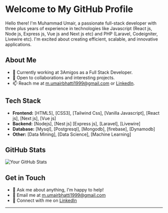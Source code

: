 # Welcome to My GitHub Profile

Hello there! I'm Muhammad Umair, a passionate full-stack developer with three plus years of experience in technologies like Javascript (React js, Node js, Express js, Vue js and Next js etc) and PHP (Laravel, Codeigniter, Livewire etc). I'm excited about creating efficient, scalable, and innovative applications.

## About Me

- 💼 Currently working at 3Amigos as a Full Stack Developer.
- 🤝 Open to collaborations and interesting projects.
- 📫 Reach me at [m.umairbhatti1999@gmail.com](mailto:umair.shabir99@gmail.com) or [LinkedIn](https://www.linkedin.com/in/muhammad-umair-a134671bb/).

## Tech Stack

- **Frontend:** [HTML5], [CSS3], [Tailwind Css], [Vanilla Javascript], [React js], [Next js], [Vue js]
- **Backend:** [Nodejs], [Nest js] [Express js], [Laravel], [Livewire]
- **Database:** [Mysql], [Postgresql], [Mongodb], [firebase], [Dynamodb]
- **Other:** [Data Mining], [Data Science], [Machine Learning]

## GitHub Stats

![Your GitHub Stats](https://github-readme-stats.vercel.app/api?username=umair-exe&show_icons=true&hide_title=true&count_private=true&hide=prs&theme=radical)

## Get in Touch

- 💬 Ask me about anything, I'm happy to help!
- 📧 Email me at [m.umairbhatti1999@gmail.com](mailto:m.umairbhatti1999@gmail.com)
- 🤝 Connect with me on [LinkedIn](https://www.linkedin.com/in/muhammad-umair-a134671bb/)

---
